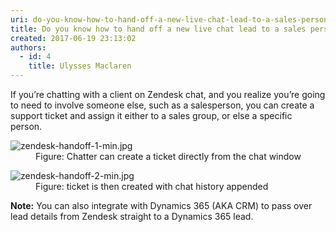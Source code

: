 ```yaml
---
uri: do-you-know-how-to-hand-off-a-new-live-chat-lead-to-a-sales-person-using-support
title: Do you know how to hand off a new live chat lead to a sales person using support?
created: 2017-06-19 23:13:02
authors:
  - id: 4
    title: Ulysses Maclaren
---
```





<span class='intro'> <p class="ssw15-rteElement-P">If you’re chatting with a client on Zendesk chat, and you realize you’re going to need to involve someone else, such as a salesperson, you can create a support ticket and assign it either to a sales group, or else a specific person.</p> </span>

<dl class="image"><dt><img src="/PublishingImages/zendesk-handoff-1-min.jpg" alt="zendesk-handoff-1-min.jpg" /></dt><dd>Figure&#58; Chatter can create a ticket directly from the chat window</dd></dl><dl class="image"><dt><img src="/PublishingImages/zendesk-handoff-2-min.jpg" alt="zendesk-handoff-2-min.jpg" /></dt><dd>Figure&#58; ticket is then created with chat history appended</dd></dl><p><strong>Note&#58;</strong> You can also integrate with Dynamics 365 (AKA CRM) to pass over lead details from Zendesk straight to a Dynamics 365 lead.<br></p>



